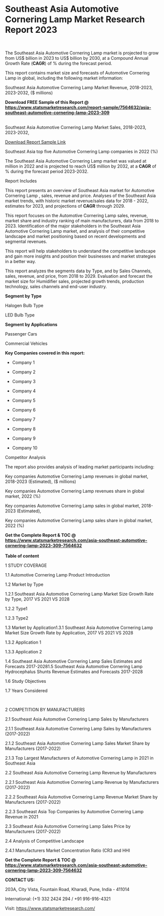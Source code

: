 <h1>Southeast Asia Automotive Cornering Lamp Market Research Report 2023</h1><br/><p>The Southeast Asia Automotive Cornering Lamp market is projected to grow from US$ billion in 2023 to US$ billion by 2030, at a Compound Annual Growth Rate (<strong>CAGR</strong>) of % during the forecast period.</p><p>
 
 This report contains market size and forecasts of Automotive Cornering Lamp in global, including the following market information:</p><p>
 
 Southeast Asia Automotive Cornering Lamp Market Revenue, 2018-2023, 2023-2032, ($ millions)</p><div><b>Download FREE Sample of this Report @ <a href="https://www.statsmarketresearch.com/download-free-sample/7564632/asia-southeast-automotive-cornering-lamp-2023-309">https://www.statsmarketresearch.com/report-sample/7564632/asia-southeast-automotive-cornering-lamp-2023-309</a></b></div><br><p>
 
 Southeast Asia Automotive Cornering Lamp Market Sales, 2018-2023, 2023-2032,</p><p><a href="https://www.statsmarketresearch.com/download-free-sample/7564632/asia-southeast-automotive-cornering-lamp-2023-309">Download Report Sample Link</a></p><p>
 
 Southeast Asia top five Automotive Cornering Lamp companies in 2022 (%)</p><p>
 
 The Southeast Asia Automotive Cornering Lamp market was valued at million in 2022 and is projected to reach US$ million by 2032, at a <strong>CAGR</strong> of % during the forecast period 2023-2032.</p><p>
 
 Report Includes</p><p>
 
 This report presents an overview of Southeast Asia market for Automotive Cornering Lamp , sales, revenue and price. Analyses of the Southeast Asia market trends, with historic market revenue/sales data for 2018 - 2022, estimates for 2023, and projections of <strong>CAGR</strong> through 2029.</p><p>
 
 This report focuses on the Automotive Cornering Lamp sales, revenue, market share and industry ranking of main manufacturers, data from 2018 to 2023. Identification of the major stakeholders in the Southeast Asia Automotive Cornering Lamp market, and analysis of their competitive landscape and market positioning based on recent developments and segmental revenues.</p><p>
 
 This report will help stakeholders to understand the competitive landscape and gain more insights and position their businesses and market strategies in a better way.</p><p>
 
 This report analyzes the segments data by Type, and by Sales Channels, sales, revenue, and price, from 2018 to 2029. Evaluation and forecast the market size for Humidifier sales, projected growth trends, production technology, sales channels and end-user industry.</p><p>
 
  <strong>Segment by Type</strong></p><p>
 
 Halogen Bulb Type</p><p>LED Bulb Type</p><p>
 
 <strong> Segment <strong><strong>by Applications</strong></strong></strong></p><p>
 
 Passenger Cars</p><p>Commercial Vehicles</p><p><strong>Key Companies covered in this report:</strong></p><p>
 
 </p><ul><p></p><li>Company 1</li><p></p><li>Company 2</li><p></p><li>Company 3</li><p></p><li>Company 4</li><p></p><li>Company 5</li><p></p><li>Company 6</li><p></p><li>Company 7</li><p></p><li>Company 8</li><p></p><li>Company 9</li><p></p><li>Company 10</li><p></p></ul><p>Competitor Analysis</p><p>
 
 The report also provides analysis of leading market participants including:</p><p>
 
 Key companies Automotive Cornering Lamp revenues in global market, 2018-2023 (Estimated), ($ millions)</p><p>
 
 Key companies Automotive Cornering Lamp revenues share in global market, 2022 (%)</p><p>
 
 Key companies Automotive Cornering Lamp sales in global market, 2018-2023 (Estimated),</p><p>
 
 Key companies Automotive Cornering Lamp sales share in global market, 2022 (%)</p><div><b>Get the Complete Report & TOC @ <a href="https://www.statsmarketresearch.com/asia-southeast-automotive-cornering-lamp-2023-309-7564632">https://www.statsmarketresearch.com/asia-southeast-automotive-cornering-lamp-2023-309-7564632</a></b></div><br><b>Table of content</b><p>1 STUDY COVERAGE<br />
 
 1.1 Automotive Cornering Lamp Product Introduction<br />
 
 1.2 Market by Type<br />
 
 1.2.1 Southeast Asia Automotive Cornering Lamp Market Size Growth Rate by Type, 2017 VS 2021 VS 2028<br />
 
 1.2.2 Type1<br />
 
 1.2.3 Type2<br />
 
 1.3 Market by Application1.3.1 Southeast Asia Automotive Cornering Lamp Market Size Growth Rate by Application, 2017 VS 2021 VS 2028<br />
 
 1.3.2 Application 1<br />
 
 1.3.3 Application 2<br />
 
 1.4 Southeast Asia Automotive Cornering Lamp Sales Estimates and Forecasts 2017-20281.5 Southeast Asia Automotive Cornering Lamp Hydrocephalus Shunts Revenue Estimates and Forecasts 2017-2028<br />
 
 1.6 Study Objectives<br />
 
 1.7 Years Considered<br />
 
 <br />
 
 2 COMPETITION BY MANUFACTURERS<br />
 
 2.1 Southeast Asia Automotive Cornering Lamp Sales by Manufacturers<br />
 
 2.1.1 Southeast Asia Automotive Cornering Lamp Sales by Manufacturers (2017-2022)<br />
 
 2.1.2 Southeast Asia Automotive Cornering Lamp Sales Market Share by Manufacturers (2017-2022)<br />
 
 2.1.3 Top Largest Manufacturers of Automotive Cornering Lamp in 2021 in Southeast Asia<br />
 
 2.2 Southeast Asia Automotive Cornering Lamp Revenue by Manufacturers<br />
 
 2.2.1 Southeast Asia Automotive Cornering Lamp Revenue by Manufacturers (2017-2022)<br />
 
 2.2.2 Southeast Asia Automotive Cornering Lamp Revenue Market Share by Manufacturers (2017-2022)<br />
 
 2.2.3 Southeast Asia Top Companies by Automotive Cornering Lamp Revenue in 2021<br />
 
 2.3 Southeast Asia Automotive Cornering Lamp Sales Price by Manufacturers (2017-2022)<br />
 
 2.4 Analysis of Competitive Landscape<br />
 
 2.4.1 Manufacturers Market Concentration Ratio (CR3 and HHI<br><div><b>Get the Complete Report & TOC @ <a href="https://www.statsmarketresearch.com/asia-southeast-automotive-cornering-lamp-2023-309-7564632">https://www.statsmarketresearch.com/asia-southeast-automotive-cornering-lamp-2023-309-7564632</a></b></div></p>
 
 <b>CONTACT US:</b><br>
 
 203A, City Vista, Fountain Road, Kharadi, Pune, India - 411014 <br>
 
 International: (+1) 332 2424 294 / +91 916-916-4321<br>
 
 Visit: <a href="https://www.statsmarketresearch.com/">https://www.statsmarketresearch.com/</a>
 
 <br>